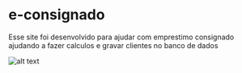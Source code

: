 # e-consignado
Esse site foi desenvolvido para ajudar com emprestimo consignado ajudando a fazer calculos e gravar clientes no banco de dados

![alt text](https://github.com/HelioConde/e-consignado/blob/main/img/index.png|width=100)

